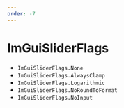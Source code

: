 ```yaml
---
order: -7
---
```


# ImGuiSliderFlags

* `ImGuiSliderFlags.None`
* `ImGuiSliderFlags.AlwaysClamp`
* `ImGuiSliderFlags.Logarithmic`
* `ImGuiSliderFlags.NoRoundToFormat`
* `ImGuiSliderFlags.NoInput`